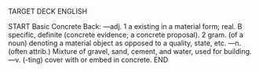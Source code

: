 TARGET DECK
ENGLISH

START
Basic
Concrete
Back: —adj. 1 a existing in a material form; real. B specific, definite (concrete evidence; a concrete proposal). 2 gram. (of a noun) denoting a material object as opposed to a quality, state, etc. —n. (often attrib.) Mixture of gravel, sand, cement, and water, used for building. —v. (-ting) cover with or embed in concrete.
END
